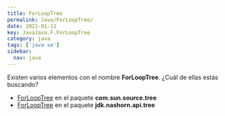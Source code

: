 ```yaml
---
title: ForLoopTree
permalink: Java/ForLoopTree/
date: 2021-01-11
key: JavaJava.F.ForLoopTree
category: java
tags: ['java se']
sidebar: 
  nav: java
---
```


Existen varios elementos con el nombre **ForLoopTree**. ¿Cuál de ellas estás buscando?
<ul>
<li><a href="/Java/ForLoopTree-com-sun-source-tree/">ForLoopTree</a> en el paquete <strong>com.sun.source.tree</strong></li>
<li><a href="/Java/ForLoopTree-jdk-nashorn-api-tree/">ForLoopTree</a> en el paquete <strong>jdk.nashorn.api.tree</strong></li>
<ul>
